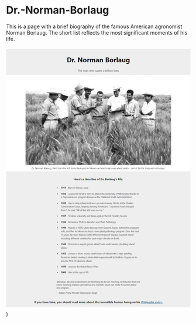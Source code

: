 # Dr.-Norman-Borlaug

This is a page with a brief biography of the famous American agronomist Norman Borlaug. The short list reflects the most significant moments of his life.

![Иллюстрация проекта](dr-borlaug.jpg))
